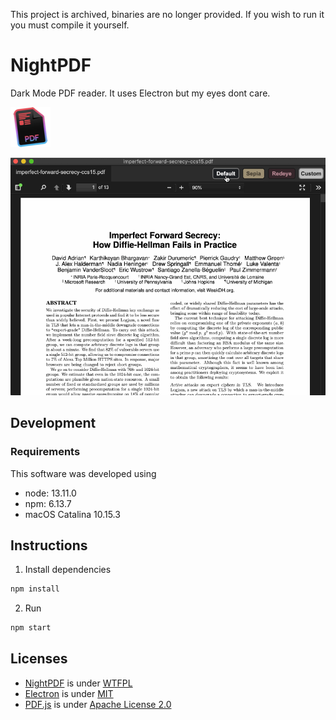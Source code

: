 This project is archived, binaries are no longer provided. If you wish to run it you must compile it yourself.

# NightPDF

Dark Mode PDF reader. It uses Electron but my eyes dont care.

![NightPDF logo](docs/nightpdf_small.png?raw=true)

![NightPDF screencast](docs/nightpdf.gif?raw=true)


## Development

### Requirements

This software was developed using
- node: 13.11.0
- npm: 6.13.7
- macOS Catalina 10.15.3

## Instructions

1. Install dependencies
```bash
npm install
```
2. Run
```bash
npm start
```


## Licenses

- [NightPDF](https://github.com/LouisSaberhagen/NightPDF) is under [WTFPL](LICENSE)
- [Electron](https://github.com/electron/electron) is under [MIT](https://github.com/electron/electron/blob/master/LICENSE)
- [PDF.js](https://mozilla.github.io/pdf.js/) is under [Apache License 2.0](https://github.com/mozilla/pdf.js/blob/master/LICENSE)
